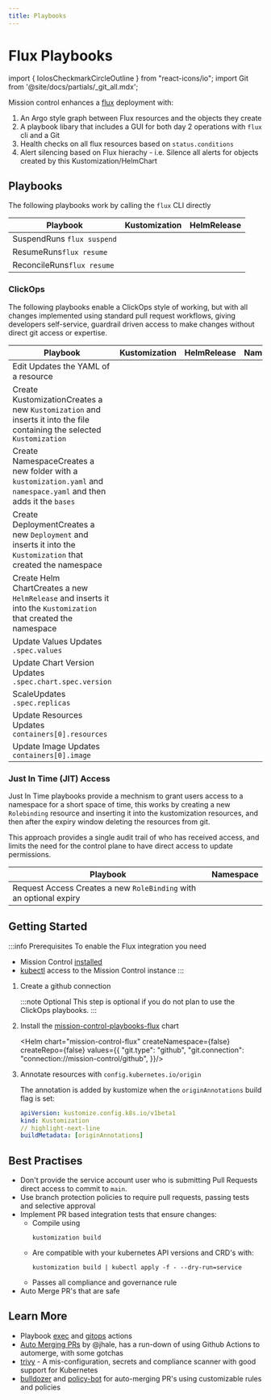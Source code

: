 ```yaml
---
title: Playbooks
---
```


# <Icon name="flux"/> Flux Playbooks

import { IoIosCheckmarkCircleOutline } from "react-icons/io";
import Git from '@site/docs/partials/\_git_all.mdx';

Mission control enhances a [flux](https://fluxcd.io/flux) deployment with:

1. An Argo style graph between Flux resources and the objects they create
2. A playbook libary that includes a GUI for both day 2 operations with `flux` cli and a Git
3. Health checks on all flux resources based on `status.conditions`
4. Alert silencing based on Flux hierachy - i.e. Silence all alerts for objects created by this Kustomization/HelmChart

## Playbooks

The following playbooks work by calling the `flux` CLI directly

| Playbook                                                               | <Icon name="kustomize"/> Kustomization                  | <Icon name="helm"/> HelmRelease                         |
| ---------------------------------------------------------------------- | ------------------------------------------------------- | ------------------------------------------------------- |
| <Icon name="flux">Suspend</Icon><Tooltip>Runs `flux suspend`</Tooltip> | <IoIosCheckmarkCircleOutline color='green' size={24} /> | <IoIosCheckmarkCircleOutline color='green' size={24} /> |
| <Icon name="flux">Resume</Icon><Tooltip>Runs`flux resume`</Tooltip>    | <IoIosCheckmarkCircleOutline color='green' size={24} /> | <IoIosCheckmarkCircleOutline color='green' size={24} /> |
| <Icon name="flux">Reconcile</Icon><Tooltip>Runs`flux resume`</Tooltip> | <IoIosCheckmarkCircleOutline color='green' size={24} /> | <IoIosCheckmarkCircleOutline color='green' size={24} /> |

### ClickOps

The following playbooks enable a ClickOps style of working, but with all changes implemented using standard pull request workflows, giving developers self-service, guardrail driven access to make changes without direct git access or expertise.

| Playbook                                                                                                                                                           | <Icon name="kustomize" > Kustomization</Icon>           | <Icon name="helm"> HelmRelease</Icon>                   | <Icon name="k8s-namespace"> Namespace</Icon>            | <Icon name="k8s-deployment"> Deployment</Icon>          |
| ------------------------------------------------------------------------------------------------------------------------------------------------------------------ | ------------------------------------------------------- | ------------------------------------------------------- | ------------------------------------------------------- | ------------------------------------------------------- |
| <Icon name="kustomize"> Edit </Icon> <Tooltip>Updates the YAML of a resource</Tooltip>                                                                             | <IoIosCheckmarkCircleOutline color='green' size={24} /> | <IoIosCheckmarkCircleOutline color='green' size={24} /> | <IoIosCheckmarkCircleOutline color='green' size={24} /> | <IoIosCheckmarkCircleOutline color='green' size={24} /> |
| <Icon name="kustomize"/> Create Kustomization<Tooltip>Creates a new `Kustomization` and inserts it into the file containing the selected `Kustomization`</Tooltip> | <IoIosCheckmarkCircleOutline color='green' size={24} /> |                                                         |                                                         |                                                         |
| <Icon name="k8s-namespace"/> Create Namespace<Tooltip>Creates a new folder with a `kustomization.yaml` and `namespace.yaml` and then adds it the `bases`</Tooltip> | <IoIosCheckmarkCircleOutline color='green' size={24} /> |                                                         |                                                         |                                                         |
| <Icon name="k8s-deployment"/> Create Deployment<Tooltip>Creates a new `Deployment` and inserts it into the `Kustomization` that created the namespace</Tooltip>    |                                                         |                                                         | <IoIosCheckmarkCircleOutline color='green' size={24} /> |                                                         |
| <Icon name="helm"/> Create Helm Chart<Tooltip>Creates a new `HelmRelease` and inserts it into the `Kustomization` that created the namespace</Tooltip>             |                                                         |                                                         | <IoIosCheckmarkCircleOutline color='green' size={24} /> |                                                         |
| <Icon name="helm"/> Update Values <Tooltip>Updates `.spec.values`</Tooltip>                                                                                        |                                                         | <IoIosCheckmarkCircleOutline color='green' size={24} /> |                                                         |                                                         |
| <Icon name="helm"/> Update Chart Version <Tooltip>Updates `.spec.chart.spec.version`</Tooltip>                                                                     |                                                         | <IoIosCheckmarkCircleOutline color='green' size={24} /> |                                                         |                                                         |
| <Icon name="scale-out" className="h-5 w-auto"/> Scale<Tooltip>Updates `.spec.replicas`</Tooltip>                                                                   |                                                         |                                                         |                                                         | <IoIosCheckmarkCircleOutline color='green' size={24} /> |
| <Icon name="scale-up" className="h-5 w-auto"/> Update Resources <Tooltip>Updates `containers[0].resources`</Tooltip>                                               |                                                         |                                                         |                                                         | <IoIosCheckmarkCircleOutline color='green' size={24} /> |
| <Icon name="docker"/> Update Image <Tooltip>Updates `containers[0].image`</Tooltip>                                                                                |                                                         |                                                         |                                                         | <IoIosCheckmarkCircleOutline color='green' size={24} /> |

### Just In Time (JIT) Access

Just In Time playbooks provide a mechnism to grant users access to a namespace for a short space of time, this works by creating a new `Rolebinding` resource and inserting it into the kustomization resources, and then after the expiry window deleting the resources from git.

This approach provides a single audit trail of who has received access, and limits the need for the control plane to have direct access to update permissions.

| Playbook                                                                                                             | <Icon name="k8s-namespace"/> Namespace                  |
| -------------------------------------------------------------------------------------------------------------------- | ------------------------------------------------------- |
| <Icon name="k8s-rolebinding"/> Request Access <Tooltip>Creates a new `RoleBinding` with an optional expiry</Tooltip> | <IoIosCheckmarkCircleOutline color='green' size={24} /> |

## Getting Started

:::info Prerequisites
To enable the Flux integration you need

- Mission Control [installed](/installation/)
- [kubectl](/installation/saas/kubectl) access to the Mission Control instance
  :::

1. Create a github connection
   <p/>
   :::note Optional
   This step is optional if you do not plan to use the ClickOps playbooks.
   :::

   <Git/>

2. Install the [mission-control-playbooks-flux](https://artifacthub.io/packages/helm/flanksource/mission-control-playbooks-flux) chart

   <Helm chart="mission-control-flux"
   createNamespace={false}
   createRepo={false}
   values={{
     "git.type": "github",
     "git.connection": "connection://mission-control/github",
   }}/>

3. Annotate resources with `config.kubernetes.io/origin`

   The annotation is added by kustomize when the `originAnnotations` build flag is set:

   ```yaml title='kustomization.yaml'
   apiVersion: kustomize.config.k8s.io/v1beta1
   kind: Kustomization
   // highlight-next-line
   buildMetadata: [originAnnotations]
   ```

## Best Practises

- Don't provide the service account user who is submitting Pull Requests direct access to commit to `main`.
- Use branch protection policies to require pull requests, passing tests and selective approval
- Implement PR based integration tests that ensure changes:
  - Compile using
    ```shell
    kustomization build
    ```
  - Are compatible with your kubernetes API versions and CRD's with:
    ```shell
    kustomization build | kubectl apply -f - --dry-run=service
    ```
  - Passes all compliance and governance rule
- Auto Merge PR's that are safe

## Learn More

- Playbook [exec](/playbooks/actions/exec) and [gitops](/playbooks/actions/gitops) actions
- [<iconify-icon icon="lets-icons:external"/> Auto Merging PRs](https://jhale.dev/posts/auto-merging-prs/) by @jhale, has a run-down of using Github Actions to automerge, with some gotchas
- [<iconify-icon icon="lets-icons:external"/> trivy](https://trivy.dev/) - A mis-configuration, secrets and compliance scanner with good support for Kubernetes
- [<iconify-icon icon="lets-icons:external"/> bulldozer](https://github.com/palantir/bulldozer) and [<iconify-icon icon="lets-icons:external"/> policy-bot](https://github.com/palantir/policy-bot) for auto-merging PR's using customizable rules and policies
